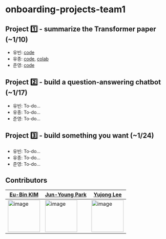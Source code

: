 # onboarding-projects-team1

## Project 1️⃣ - summarize the Transformer paper (~1/10)
- 유빈: [code](https://github.com/AttentionX/onboarding-projects-team1/blob/issue_1/main.py)
- 유종: [code](https://github.com/AttentionX/onboarding-projects-team1/blob/issue_2/attentionX_1.ipynb), [colab](https://colab.research.google.com/drive/1foxfy1632vZZ8qYac5eRJ0Ak6jiKDc4G?usp=sharing)
- 준영: [code](https://github.com/AttentionX/onboarding-projects-team1/blob/issue_3/Project1/main.py) 


## Project 2️⃣ - build a question-answering chatbot (~1/17)
-  유빈: To-do...
-  유종: To-do...
-  준영: To-do...


## Project 3️⃣ - build something you want (~1/24)
-  유빈: To-do...
-  유종: To-do...
-  준영: To-do...


## Contributors


[Eu-Bin KIM](https://github.com/eubinecto) | [Jun-Young Park](https://github.com/engineerA314) | [Yujong Lee](https://github.com/yujong-lee)|
--- | --- | --- |
<img width="100" alt="image" src="https://avatars.githubusercontent.com/u/56193069?v=4"> | <img width="100" alt="image" src="https://avatars.githubusercontent.com/u/86403521?v=4"> |  <img width="100" alt="image" src="https://avatars.githubusercontent.com/u/61503739?v=4"> |

